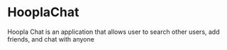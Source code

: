 # HooplaChat
Hoopla Chat is an application that allows user to search other users, add friends, and chat with anyone
